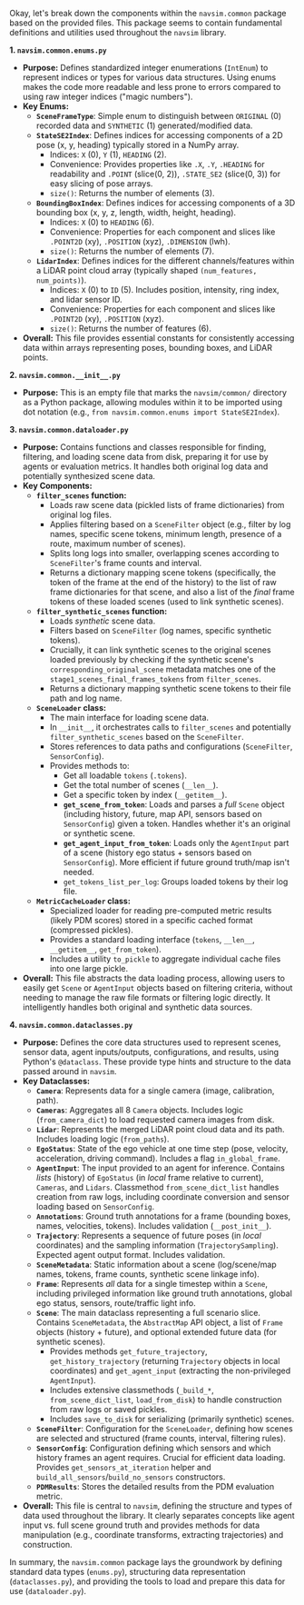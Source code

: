 Okay, let's break down the components within the `navsim.common` package based on the provided files. This package seems to contain fundamental definitions and utilities used throughout the `navsim` library.

**1. `navsim.common.enums.py`**

*   **Purpose:** Defines standardized integer enumerations (`IntEnum`) to represent indices or types for various data structures. Using enums makes the code more readable and less prone to errors compared to using raw integer indices ("magic numbers").
*   **Key Enums:**
    *   **`SceneFrameType`**: Simple enum to distinguish between `ORIGINAL` (0) recorded data and `SYNTHETIC` (1) generated/modified data.
    *   **`StateSE2Index`**: Defines indices for accessing components of a 2D pose (x, y, heading) typically stored in a NumPy array.
        *   Indices: `X` (0), `Y` (1), `HEADING` (2).
        *   Convenience: Provides properties like `.X`, `.Y`, `.HEADING` for readability and `.POINT` (slice(0, 2)), `.STATE_SE2` (slice(0, 3)) for easy slicing of pose arrays.
        *   `size()`: Returns the number of elements (3).
    *   **`BoundingBoxIndex`**: Defines indices for accessing components of a 3D bounding box (x, y, z, length, width, height, heading).
        *   Indices: `X` (0) to `HEADING` (6).
        *   Convenience: Properties for each component and slices like `.POINT2D` (xy), `.POSITION` (xyz), `.DIMENSION` (lwh).
        *   `size()`: Returns the number of elements (7).
    *   **`LidarIndex`**: Defines indices for the different channels/features within a LiDAR point cloud array (typically shaped `(num_features, num_points)`).
        *   Indices: `X` (0) to `ID` (5). Includes position, intensity, ring index, and lidar sensor ID.
        *   Convenience: Properties for each component and slices like `.POINT2D` (xy), `.POSITION` (xyz).
        *   `size()`: Returns the number of features (6).
*   **Overall:** This file provides essential constants for consistently accessing data within arrays representing poses, bounding boxes, and LiDAR points.

**2. `navsim.common.__init__.py`**

*   **Purpose:** This is an empty file that marks the `navsim/common/` directory as a Python package, allowing modules within it to be imported using dot notation (e.g., `from navsim.common.enums import StateSE2Index`).

**3. `navsim.common.dataloader.py`**

*   **Purpose:** Contains functions and classes responsible for finding, filtering, and loading scene data from disk, preparing it for use by agents or evaluation metrics. It handles both original log data and potentially synthesized scene data.
*   **Key Components:**
    *   **`filter_scenes` function:**
        *   Loads raw scene data (pickled lists of frame dictionaries) from original log files.
        *   Applies filtering based on a `SceneFilter` object (e.g., filter by log names, specific scene tokens, minimum length, presence of a route, maximum number of scenes).
        *   Splits long logs into smaller, overlapping scenes according to `SceneFilter`'s frame counts and interval.
        *   Returns a dictionary mapping scene tokens (specifically, the token of the frame at the end of the history) to the list of raw frame dictionaries for that scene, and also a list of the *final* frame tokens of these loaded scenes (used to link synthetic scenes).
    *   **`filter_synthetic_scenes` function:**
        *   Loads *synthetic* scene data.
        *   Filters based on `SceneFilter` (log names, specific synthetic tokens).
        *   Crucially, it can link synthetic scenes to the original scenes loaded previously by checking if the synthetic scene's `corresponding_original_scene` metadata matches one of the `stage1_scenes_final_frames_tokens` from `filter_scenes`.
        *   Returns a dictionary mapping synthetic scene tokens to their file path and log name.
    *   **`SceneLoader` class:**
        *   The main interface for loading scene data.
        *   In `__init__`, it orchestrates calls to `filter_scenes` and potentially `filter_synthetic_scenes` based on the `SceneFilter`.
        *   Stores references to data paths and configurations (`SceneFilter`, `SensorConfig`).
        *   Provides methods to:
            *   Get all loadable `tokens` (`.tokens`).
            *   Get the total number of scenes (`__len__`).
            *   Get a specific token by index (`__getitem__`).
            *   **`get_scene_from_token`**: Loads and parses a *full* `Scene` object (including history, future, map API, sensors based on `SensorConfig`) given a token. Handles whether it's an original or synthetic scene.
            *   **`get_agent_input_from_token`**: Loads only the `AgentInput` part of a scene (history ego status + sensors based on `SensorConfig`). More efficient if future ground truth/map isn't needed.
            *   `get_tokens_list_per_log`: Groups loaded tokens by their log file.
    *   **`MetricCacheLoader` class:**
        *   Specialized loader for reading pre-computed metric results (likely PDM scores) stored in a specific cached format (compressed pickles).
        *   Provides a standard loading interface (`tokens`, `__len__`, `__getitem__`, `get_from_token`).
        *   Includes a utility `to_pickle` to aggregate individual cache files into one large pickle.
*   **Overall:** This file abstracts the data loading process, allowing users to easily get `Scene` or `AgentInput` objects based on filtering criteria, without needing to manage the raw file formats or filtering logic directly. It intelligently handles both original and synthetic data sources.

**4. `navsim.common.dataclasses.py`**

*   **Purpose:** Defines the core data structures used to represent scenes, sensor data, agent inputs/outputs, configurations, and results, using Python's `@dataclass`. These provide type hints and structure to the data passed around in `navsim`.
*   **Key Dataclasses:**
    *   **`Camera`**: Represents data for a single camera (image, calibration, path).
    *   **`Cameras`**: Aggregates all 8 `Camera` objects. Includes logic (`from_camera_dict`) to load requested camera images from disk.
    *   **`Lidar`**: Represents the merged LiDAR point cloud data and its path. Includes loading logic (`from_paths`).
    *   **`EgoStatus`**: State of the ego vehicle at one time step (pose, velocity, acceleration, driving command). Includes a flag `in_global_frame`.
    *   **`AgentInput`**: The input provided to an agent for inference. Contains *lists* (history) of `EgoStatus` (in *local* frame relative to current), `Cameras`, and `Lidars`. Classmethod `from_scene_dict_list` handles creation from raw logs, including coordinate conversion and sensor loading based on `SensorConfig`.
    *   **`Annotations`**: Ground truth annotations for a frame (bounding boxes, names, velocities, tokens). Includes validation (`__post_init__`).
    *   **`Trajectory`**: Represents a sequence of future poses (in *local* coordinates) and the sampling information (`TrajectorySampling`). Expected agent output format. Includes validation.
    *   **`SceneMetadata`**: Static information about a scene (log/scene/map names, tokens, frame counts, synthetic scene linkage info).
    *   **`Frame`**: Represents *all* data for a single timestep within a `Scene`, including privileged information like ground truth annotations, global ego status, sensors, route/traffic light info.
    *   **`Scene`**: The main dataclass representing a full scenario slice. Contains `SceneMetadata`, the `AbstractMap` API object, a list of `Frame` objects (history + future), and optional extended future data (for synthetic scenes).
        *   Provides methods `get_future_trajectory`, `get_history_trajectory` (returning `Trajectory` objects in local coordinates) and `get_agent_input` (extracting the non-privileged `AgentInput`).
        *   Includes extensive classmethods (`_build_*`, `from_scene_dict_list`, `load_from_disk`) to handle construction from raw logs or saved pickles.
        *   Includes `save_to_disk` for serializing (primarily synthetic) scenes.
    *   **`SceneFilter`**: Configuration for the `SceneLoader`, defining how scenes are selected and structured (frame counts, interval, filtering rules).
    *   **`SensorConfig`**: Configuration defining which sensors and which history frames an agent requires. Crucial for efficient data loading. Provides `get_sensors_at_iteration` helper and `build_all_sensors`/`build_no_sensors` constructors.
    *   **`PDMResults`**: Stores the detailed results from the PDM evaluation metric.
*   **Overall:** This file is central to `navsim`, defining the structure and types of data used throughout the library. It clearly separates concepts like agent input vs. full scene ground truth and provides methods for data manipulation (e.g., coordinate transforms, extracting trajectories) and construction.

In summary, the `navsim.common` package lays the groundwork by defining standard data types (`enums.py`), structuring data representation (`dataclasses.py`), and providing the tools to load and prepare this data for use (`dataloader.py`).
